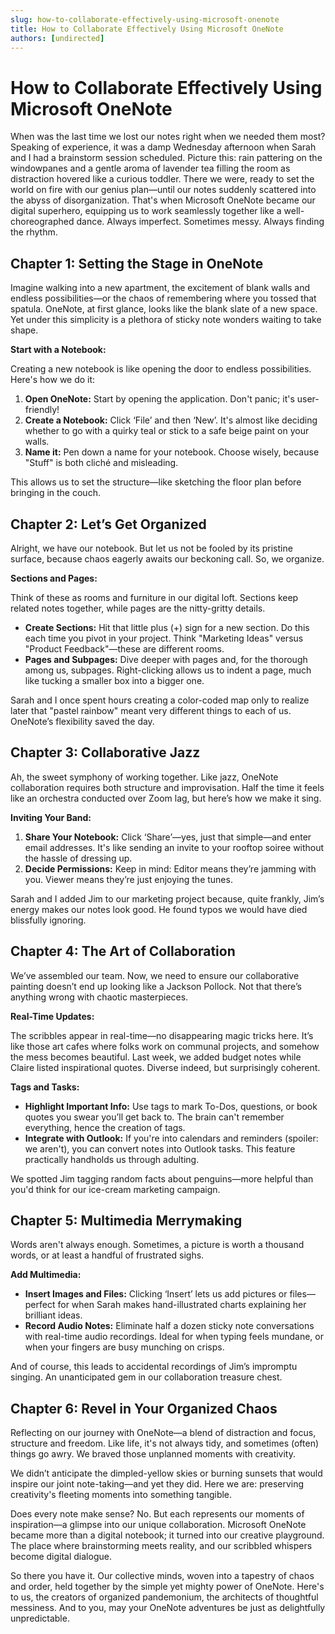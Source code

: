 ```yaml
---
slug: how-to-collaborate-effectively-using-microsoft-onenote
title: How to Collaborate Effectively Using Microsoft OneNote
authors: [undirected]
---
```



# How to Collaborate Effectively Using Microsoft OneNote

When was the last time we lost our notes right when we needed them most? Speaking of experience, it was a damp Wednesday afternoon when Sarah and I had a brainstorm session scheduled. Picture this: rain pattering on the windowpanes and a gentle aroma of lavender tea filling the room as distraction hovered like a curious toddler. There we were, ready to set the world on fire with our genius plan—until our notes suddenly scattered into the abyss of disorganization. That's when Microsoft OneNote became our digital superhero, equipping us to work seamlessly together like a well-choreographed dance. Always imperfect. Sometimes messy. Always finding the rhythm.

## Chapter 1: Setting the Stage in OneNote

Imagine walking into a new apartment, the excitement of blank walls and endless possibilities—or the chaos of remembering where you tossed that spatula. OneNote, at first glance, looks like the blank slate of a new space. Yet under this simplicity is a plethora of sticky note wonders waiting to take shape.

**Start with a Notebook:**

Creating a new notebook is like opening the door to endless possibilities. Here's how we do it:

1. **Open OneNote:** Start by opening the application. Don't panic; it's user-friendly!
2. **Create a Notebook:** Click ‘File’ and then ‘New’. It's almost like deciding whether to go with a quirky teal or stick to a safe beige paint on your walls.
3. **Name it:** Pen down a name for your notebook. Choose wisely, because "Stuff" is both cliché and misleading.

This allows us to set the structure—like sketching the floor plan before bringing in the couch.

## Chapter 2: Let’s Get Organized

Alright, we have our notebook. But let us not be fooled by its pristine surface, because chaos eagerly awaits our beckoning call. So, we organize.

**Sections and Pages:**

Think of these as rooms and furniture in our digital loft. Sections keep related notes together, while pages are the nitty-gritty details.

- **Create Sections:** Hit that little plus (+) sign for a new section. Do this each time you pivot in your project. Think "Marketing Ideas" versus "Product Feedback"—these are different rooms.
- **Pages and Subpages:** Dive deeper with pages and, for the thorough among us, subpages. Right-clicking allows us to indent a page, much like tucking a smaller box into a bigger one.

Sarah and I once spent hours creating a color-coded map only to realize later that "pastel rainbow" meant very different things to each of us. OneNote’s flexibility saved the day.

## Chapter 3: Collaborative Jazz

Ah, the sweet symphony of working together. Like jazz, OneNote collaboration requires both structure and improvisation. Half the time it feels like an orchestra conducted over Zoom lag, but here’s how we make it sing.

**Inviting Your Band:**

1. **Share Your Notebook:** Click ‘Share’—yes, just that simple—and enter email addresses. It's like sending an invite to your rooftop soiree without the hassle of dressing up.
2. **Decide Permissions:** Keep in mind: Editor means they’re jamming with you. Viewer means they’re just enjoying the tunes.

Sarah and I added Jim to our marketing project because, quite frankly, Jim’s energy makes our notes look good. He found typos we would have died blissfully ignoring.

## Chapter 4: The Art of Collaboration

We’ve assembled our team. Now, we need to ensure our collaborative painting doesn’t end up looking like a Jackson Pollock. Not that there’s anything wrong with chaotic masterpieces.

**Real-Time Updates:**

The scribbles appear in real-time—no disappearing magic tricks here. It’s like those art cafes where folks work on communal projects, and somehow the mess becomes beautiful. Last week, we added budget notes while Claire listed inspirational quotes. Diverse indeed, but surprisingly coherent.

**Tags and Tasks:**

- **Highlight Important Info:** Use tags to mark To-Dos, questions, or book quotes you swear you’ll get back to. The brain can't remember everything, hence the creation of tags.
- **Integrate with Outlook:** If you're into calendars and reminders (spoiler: we aren't), you can convert notes into Outlook tasks. This feature practically handholds us through adulting.

We spotted Jim tagging random facts about penguins—more helpful than you'd think for our ice-cream marketing campaign.

## Chapter 5: Multimedia Merrymaking

Words aren't always enough. Sometimes, a picture is worth a thousand words, or at least a handful of frustrated sighs.

**Add Multimedia:**

- **Insert Images and Files:** Clicking ‘Insert’ lets us add pictures or files—perfect for when Sarah makes hand-illustrated charts explaining her brilliant ideas.
- **Record Audio Notes:** Eliminate half a dozen sticky note conversations with real-time audio recordings. Ideal for when typing feels mundane, or when your fingers are busy munching on crisps.

And of course, this leads to accidental recordings of Jim’s impromptu singing. An unanticipated gem in our collaboration treasure chest.

## Chapter 6: Revel in Your Organized Chaos

Reflecting on our journey with OneNote—a blend of distraction and focus, structure and freedom. Like life, it's not always tidy, and sometimes (often) things go awry. We braved those unplanned moments with creativity.

We didn’t anticipate the dimpled-yellow skies or burning sunsets that would inspire our joint note-taking—and yet they did. Here we are: preserving creativity's fleeting moments into something tangible.

Does every note make sense? No. But each represents our moments of inspiration—a glimpse into our unique collaboration. Microsoft OneNote became more than a digital notebook; it turned into our creative playground. The place where brainstorming meets reality, and our scribbled whispers become digital dialogue.

So there you have it. Our collective minds, woven into a tapestry of chaos and order, held together by the simple yet mighty power of OneNote. Here's to us, the creators of organized pandemonium, the architects of thoughtful messiness. And to you, may your OneNote adventures be just as delightfully unpredictable.